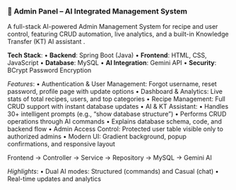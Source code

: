 ### 🔹 Admin Panel – AI Integrated Management System

A full-stack AI-powered Admin Management System for recipe and user control, featuring CRUD automation, live analytics, and a built-in Knowledge Transfer (KT) AI assistant .

**Tech Stack**:
	•	**Backend**: Spring Boot (Java)
	•	**Frontend**: HTML, CSS, JavaScript
	•	**Database**: MySQL
	•	**AI Integration**: Gemini API
	•	**Security**: BCrypt Password Encryption

*Features*:
	•	Authentication & User Management: Forgot username, reset password, profile page with update options
	•	Dashboard & Analytics: Live stats of total recipes, users, and top categories
	•	Recipe Management: Full CRUD support with instant database updates
	•	AI & KT Assistant:
	•	Handles 30+ intelligent prompts (e.g., “show database structure”)
	•	Performs CRUD operations through AI commands
	•	Explains database schema, code, and backend flow
	•	Admin Access Control: Protected user table visible only to authorized admins
	•	Modern UI: Gradient background, popup confirmations, and responsive layout

Frontend → Controller → Service → Repository → MySQL → Gemini AI

*Highlights*:
	•	Dual AI modes: Structured (commands) and Casual (chat)
	•	Real-time updates and analytics
